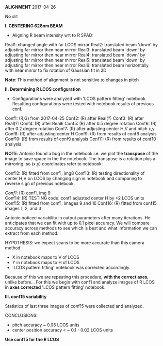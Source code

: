 **ALIGNMENT**     2017-04-26

No slit

**I. CENTERING 628nm BEAM**

- Aligning R beam intensity wrt to R SPAD:

Real1: changed angle with far LCOS mirror
Real2: translated beam 'down' by adjusting far mirror then near mirror
Real3: translated beam 'down' by adjusting far mirror then near mirror
Real4: translated beam 'down' by adjusting far mirror then near mirror
Real5: translated beam 'down' by adjusting far mirror then near mirror
Real6: translated beam horizontally with near mirror
       to fix rotation of Gaussian fit in 2D

**Note**: This method of alignment is not sensitive to changes in pitch

**II. Determining R LCOS configuration**

- Configurations were analyzed with 'LCOS pattern fitting' notebook.
  Resulting configurations were tested with notebook results of previous conf.

Conf1: (R,G) from 2017-04-25
Conf2: (R) after Real(?)
Conf3: (R) after Real(?)
Conf4: (R) after Real6
Conf5: (R) after 0.5 degree rotation
Conf6: (R) after 0.2 degree rotation
Conf7: (R) after adjusting center H,V and pitch x,y
Conf8: (R) after adjusting center H
Conf9: (R) from results of conf8 analysis
Conf10: (R) from results of conf9 analysis
Conf11: (R) from results of conf10 analysis

**NOTE**: Antonio found a bug in the notebook i.e. we plot the **transpose**
of the image to save space in the the notebook. The transpose is a rotation
plus a mirroring. so (x,y) coordinates refer to notebook:

Conf12: (R) fitted from conf1, img8
Conf13: (R) testing directionality of center H,V on LCOS by changing
        sign in notebook and comparing to reverse sign of previous notebook.

*Conf1*: (R) conf1, img 9  
Conf14: (R) TESTING code: conf1 adjusted center H by +2 LCOS units
Conf15: (R) fitted from conf1, images 9 and 10
Conf16: (R) fitted from conf15, images 1, 2, and 3

Antonio noticed variability in output parameters after many iterations.
He anticipates that we can fit with up to 0.1 pixel accuracy.
We will compare accuracy across methods to see which is best and what
information we can extract from each method.

HYPOTHESIS: we expect scans to be more accurate than this camera method

- X in notebook maps to V of LCOS
- Y in notebook maps to H of LCOS
- 'LCOS pattern fitting' notebook was corrected accordingly.

Because of this we are repeating this procedure, **with the correct axes**,
unlike before... For this we begin with conf1 and analyze images of R LCOS
in **axes corrected** 'LCOS pattern fitting' notebook.

**III. conf15 variability**

Statistics of last three images of conf15 were collected and analyzed.

CONCLUSIONS:

- pitch accuracy ~ 0.05 LCOS units
- center position accuracy < ~ 0.1 - 0.02 LCOS units

**Use conf15 for the R LCOS** 
